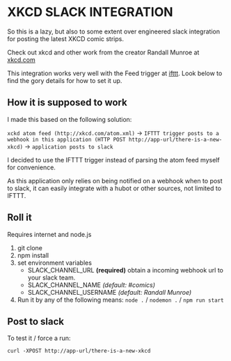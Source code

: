 # XKCD SLACK INTEGRATION

So this is a lazy, but also to some extent over engineered slack integration for posting the latest XKCD comic strips.

Check out xkcd and other work from the creator Randall Munroe at [xkcd.com](http://xkcd.com)

This integration works very well with the Feed trigger at [ifttt](http://ifttt.com). Look below to find the gory details for how to set it up.

## How it is supposed to work
I made this based on the following solution:

`xckd atom feed (http://xkcd.com/atom.xml)` -> `IFTTT trigger posts to a webhook in this application (HTTP POST http://app-url/there-is-a-new-xkcd)` -> `application posts to slack`

I decided to use the IFTTT trigger instead of parsing the atom feed myself for convenience.

As this application only relies on being notified on a webhook when to post to slack, it can easily integrate with a hubot or other sources, not limited to IFTTT.

## Roll it
Requires internet and node.js
1. git clone
2. npm install
3. set environment variables
    - SLACK_CHANNEL_URL **(required)** obtain a incoming webhook url to your slack team.
    - SLACK_CHANNEL_NAME *(default: #comics)*
    - SLACK_CHANNEL_USERNAME *(default: Randall Munroe)*
4. Run it by any of the following means: `node .` / `nodemon .` / `npm run start`

## Post to slack
To test it / force a run:

`curl -XPOST http://app-url/there-is-a-new-xkcd`

